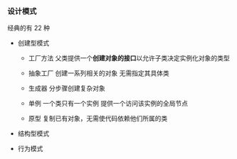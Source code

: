 ### 设计模式

经典的有 22 种

- 创建型模式
  - 工厂方法
    父类提供一个**创建对象的接口**以允许子类决定实例化对象的类型

  - 抽象工厂
    创建一系列相关的对象
    无需指定其具体类

  - 生成器
    分步骤创建复杂对象

  - 单例
    一个类只有一个实例
    提供一个访问该实例的全局节点

  - 原型
    复制已有对象，无需使代码依赖他们所属的类

- 结构型模式

- 行为模式
